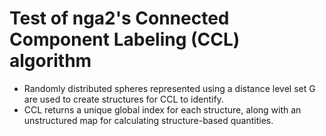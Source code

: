 # Test of nga2's Connected Component Labeling (CCL) algorithm

- Randomly distributed spheres represented using a distance level set G are used to create structures for CCL to identify.
- CCL returns a unique global index for each structure, along with an unstructured map for calculating structure-based quantities.